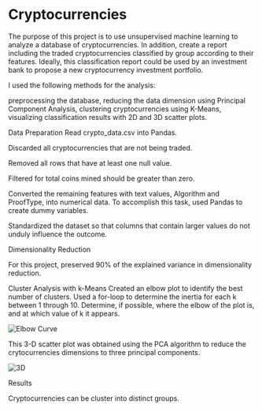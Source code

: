 # Cryptocurrencies

The purpose of this project is to use unsupervised machine learning to analyze a database of cryptocurrencies.  In addition, create a report including the traded cryptocurrencies classified by group according to their features.
Ideally, this classification report could be used by an investment bank to propose a new cryptocurrency investment portfolio.

I used the following methods for the analysis:

preprocessing the database,
reducing the data dimension using Principal Component Analysis,
clustering cryptocurrencies using K-Means,
visualizing classification results with 2D and 3D scatter plots.

Data Preparation
Read crypto_data.csv into Pandas. 

Discarded all cryptocurrencies that are not being traded.

Removed all rows that have at least one null value.

Filtered for total coins mined should be greater than zero.

Converted the remaining features with text values, Algorithm and ProofType, into numerical data. To accomplish this task, used Pandas to create dummy variables.

Standardized the dataset so that columns that contain larger values do not unduly influence the outcome.

Dimensionality Reduction

For this project, preserved 90% of the explained variance in dimensionality reduction.


Cluster Analysis with k-Means
Created an elbow plot to identify the best number of clusters. Used a for-loop to determine the inertia for each k between 1 through 10. Determine, if possible, where the elbow of the plot is, and at which value of k it appears.

![Elbow Curve](https://user-images.githubusercontent.com/108476566/205700286-5b1ea973-0728-46da-afb9-700a0042b18d.png)

This 3-D scatter plot was obtained using the PCA algorithm to reduce the crytocurrencies dimensions to three principal components.

![3D](https://user-images.githubusercontent.com/108476566/205700786-930e7730-0275-4c12-ae0b-51a9d8a47ddb.png)




Results

Cryptocurrencies can be cluster into distinct groups.
